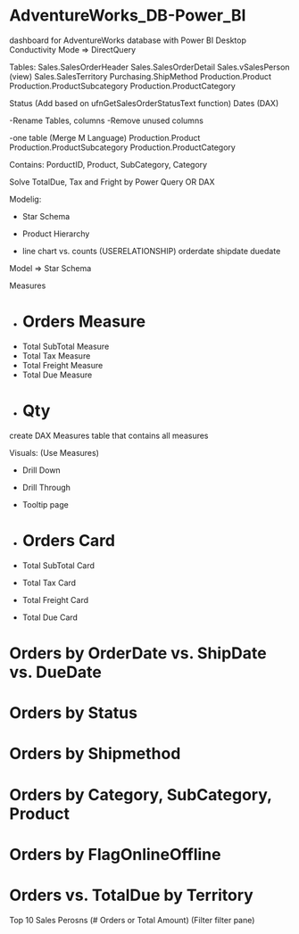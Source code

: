 # AdventureWorks_DB-Power_BI
dashboard for AdventureWorks database with Power BI Desktop
Conductivity Mode => DirectQuery

Tables:
Sales.SalesOrderHeader
Sales.SalesOrderDetail
Sales.vSalesPerson (view)
Sales.SalesTerritory
Purchasing.ShipMethod
Production.Product
Production.ProductSubcategory
Production.ProductCategory

Status (Add based on ufnGetSalesOrderStatusText function)
Dates (DAX)

-Rename Tables, columns
-Remove unused columns 

-one table (Merge M Language)
Production.Product
Production.ProductSubcategory
Production.ProductCategory

Contains: PorductID, Product, SubCategory, Category

Solve TotalDue, Tax and Fright by Power Query OR DAX

Modelig:

- Star Schema 
- Product Hierarchy


- line chart vs. counts (USERELATIONSHIP)
orderdate
shipdate
duedate

Model => Star Schema

Measures
- # Orders Measure 
- Total SubTotal Measure 
- Total Tax Measure 
- Total Freight Measure 
- Total Due Measure 
- # Qty

create DAX Measures table that contains all measures

Visuals: (Use Measures)

- Drill Down
- Drill Through 
- Tooltip page

- # Orders Card
- Total SubTotal Card
- Total Tax Card
- Total Freight Card
- Total Due Card

# Orders by OrderDate vs. ShipDate vs. DueDate
# Orders by Status
# Orders by Shipmethod
# Orders by Category, SubCategory, Product
# Orders by FlagOnlineOffline
# Orders vs. TotalDue by Territory
Top 10 Sales Perosns (# Orders or Total Amount) (Filter filter pane)
